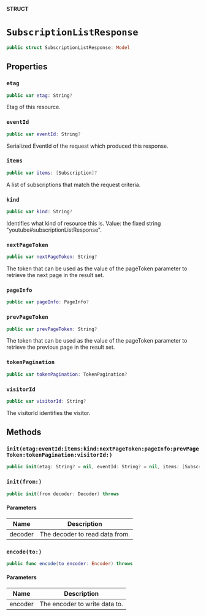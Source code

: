 **STRUCT**

# `SubscriptionListResponse`

```swift
public struct SubscriptionListResponse: Model
```

## Properties
### `etag`

```swift
public var etag: String?
```

Etag of this resource.

### `eventId`

```swift
public var eventId: String?
```

Serialized EventId of the request which produced this response.

### `items`

```swift
public var items: [Subscription]?
```

A list of subscriptions that match the request criteria.

### `kind`

```swift
public var kind: String?
```

Identifies what kind of resource this is. Value: the fixed string "youtube#subscriptionListResponse".

### `nextPageToken`

```swift
public var nextPageToken: String?
```

The token that can be used as the value of the pageToken parameter to retrieve the next page in the result set.

### `pageInfo`

```swift
public var pageInfo: PageInfo?
```

### `prevPageToken`

```swift
public var prevPageToken: String?
```

The token that can be used as the value of the pageToken parameter to retrieve the previous page in the result set.

### `tokenPagination`

```swift
public var tokenPagination: TokenPagination?
```

### `visitorId`

```swift
public var visitorId: String?
```

The visitorId identifies the visitor.

## Methods
### `init(etag:eventId:items:kind:nextPageToken:pageInfo:prevPageToken:tokenPagination:visitorId:)`

```swift
public init(etag: String? = nil, eventId: String? = nil, items: [Subscription]? = nil, kind: String? = nil, nextPageToken: String? = nil, pageInfo: PageInfo? = nil, prevPageToken: String? = nil, tokenPagination: TokenPagination? = nil, visitorId: String? = nil)
```

### `init(from:)`

```swift
public init(from decoder: Decoder) throws
```

#### Parameters

| Name | Description |
| ---- | ----------- |
| decoder | The decoder to read data from. |

### `encode(to:)`

```swift
public func encode(to encoder: Encoder) throws
```

#### Parameters

| Name | Description |
| ---- | ----------- |
| encoder | The encoder to write data to. |